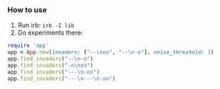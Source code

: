 ### How to use

1. Run irb: `irb -I lib`
1. Do experiments there:

```ruby
require 'app'
app = App.new(invaders: ["--\noo", "--\n-o"], noise_threshold: 1)
app.find_invaders("--\n-o")
app.find_invaders("-o\noo")
app.find_invaders("---\n-oo")
app.find_invaders("---\n---\n-oo")
```
